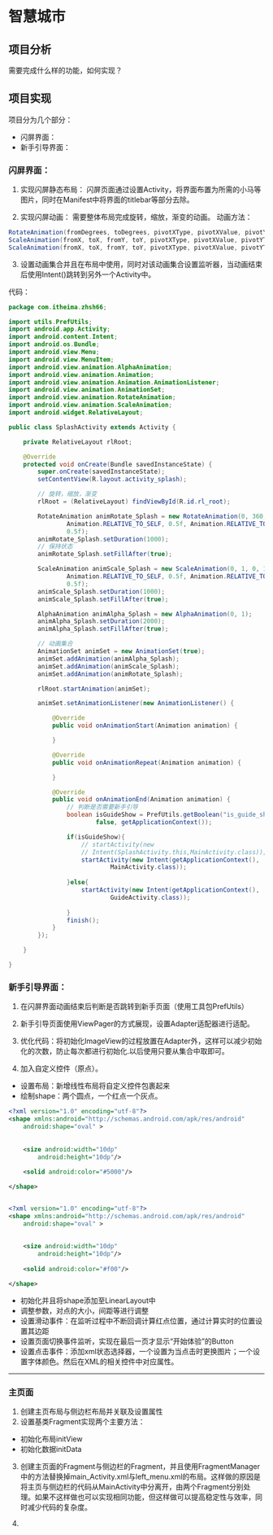 
# 智慧城市

## 项目分析
需要完成什么样的功能，如何实现？

## 项目实现
项目分为几个部分：
+ 闪屏界面：
+ 新手引导界面：

### 闪屏界面：
1. 实现闪屏静态布局：
闪屏页面通过设置Activity，将界面布置为所需的小马等图片，同时在Manifest中将界面的titlebar等部分去除。

2. 实现闪屏动画：
需要整体布局完成旋转，缩放，渐变的动画。
动画方法：
```java
RotateAnimation(fromDegrees, toDegrees, pivotXType, pivotXValue, pivotYType, pivotYValue)
ScaleAnimation(fromX, toX, fromY, toY, pivotXType, pivotXValue, pivotYType, pivotYValue)
ScaleAnimation(fromX, toX, fromY, toY, pivotXType, pivotXValue, pivotYType, pivotYValue)
```
3. 设置动画集合并且在布局中使用，同时对该动画集合设置监听器，当动画结束后使用Intent()跳转到另外一个Activity中。

代码：
```java
package com.itheima.zhsh66;

import utils.PrefUtils;
import android.app.Activity;
import android.content.Intent;
import android.os.Bundle;
import android.view.Menu;
import android.view.MenuItem;
import android.view.animation.AlphaAnimation;
import android.view.animation.Animation;
import android.view.animation.Animation.AnimationListener;
import android.view.animation.AnimationSet;
import android.view.animation.RotateAnimation;
import android.view.animation.ScaleAnimation;
import android.widget.RelativeLayout;

public class SplashActivity extends Activity {

	private RelativeLayout rlRoot;

	@Override
	protected void onCreate(Bundle savedInstanceState) {
		super.onCreate(savedInstanceState);
		setContentView(R.layout.activity_splash);

		// 旋转，缩放，渐变
		rlRoot = (RelativeLayout) findViewById(R.id.rl_root);

		RotateAnimation animRotate_Splash = new RotateAnimation(0, 360,
				Animation.RELATIVE_TO_SELF, 0.5f, Animation.RELATIVE_TO_SELF,
				0.5f);
		animRotate_Splash.setDuration(1000);
		// 保持状态
		animRotate_Splash.setFillAfter(true);

		ScaleAnimation animScale_Splash = new ScaleAnimation(0, 1, 0, 1,
				Animation.RELATIVE_TO_SELF, 0.5f, Animation.RELATIVE_TO_SELF,
				0.5f);
		animScale_Splash.setDuration(1000);
		animScale_Splash.setFillAfter(true);

		AlphaAnimation animAlpha_Splash = new AlphaAnimation(0, 1);
		animAlpha_Splash.setDuration(2000);
		animAlpha_Splash.setFillAfter(true);

		// 动画集合
		AnimationSet animSet = new AnimationSet(true);
		animSet.addAnimation(animAlpha_Splash);
		animSet.addAnimation(animScale_Splash);
		animSet.addAnimation(animRotate_Splash);

		rlRoot.startAnimation(animSet);

		animSet.setAnimationListener(new AnimationListener() {

			@Override
			public void onAnimationStart(Animation animation) {

			}

			@Override
			public void onAnimationRepeat(Animation animation) {

			}

			@Override
			public void onAnimationEnd(Animation animation) {
				// 判断是否需要新手引导
				boolean isGuideShow = PrefUtils.getBoolean("is_guide_show",
						false, getApplicationContext());

				if(isGuideShow){
					// startActivity(new
					// Intent(SplashActivity.this,MainActivity.class));
					startActivity(new Intent(getApplicationContext(),
							MainActivity.class));
	
				}else{
					startActivity(new Intent(getApplicationContext(),
							GuideActivity.class));
		
				}
				finish();
			}
		});

	}

}

```

### 新手引导界面：
1. 在闪屏界面动画结束后判断是否跳转到新手页面（使用工具包PrefUtils）

2. 新手引导页面使用ViewPager的方式展现，设置Adapter适配器进行适配。

3. 优化代码：将初始化ImageView的过程放置在Adapter外，这样可以减少初始化的次数，防止每次都进行初始化.以后使用只要从集合中取即可。

4. 加入自定义控件（原点）。
+ 设置布局：新增线性布局将自定义控件包裹起来
+ 绘制shape：两个圆点，一个红点一个灰点。
``` xml
<?xml version="1.0" encoding="utf-8"?>
<shape xmlns:android="http://schemas.android.com/apk/res/android"
    android:shape="oval" >
    
    
    <size android:width="10dp"
        android:height="10dp"/>
    
    <solid android:color="#5000"/>

</shape>


<?xml version="1.0" encoding="utf-8"?>
<shape xmlns:android="http://schemas.android.com/apk/res/android"
    android:shape="oval" >
    
    
    <size android:width="10dp"
        android:height="10dp"/>
    
    <solid android:color="#f00"/>

</shape>

```
+ 初始化并且将shape添加至LinearLayout中
+ 调整参数，对点的大小，间距等进行调整
+ 设置滑动事件：在监听过程中不断回调计算红点位置，通过计算实时的位置设置其边距
+ 设置页面切换事件监听，实现在最后一页才显示“开始体验”的Button
+ 设置点击事件：添加xml状态选择器，一个设置为当点击时更换图片；一个设置字体颜色。然后在XML的相关控件中对应属性。

----

### 主页面
1. 创建主页布局与侧边栏布局并关联及设置属性
2. 设置基类Fragment实现两个主要方法：
+ 初始化布局initView
+ 初始化数据initData
3. 创建主页面的Fragment与侧边栏的Fragment，并且使用FragmentManager中的方法替换掉main_Activity.xml与left_menu.xml的布局。这样做的原因是将主页与侧边栏的代码从MainActivity中分离开，由两个Fragment分别处理。如果不这样做也可以实现相同功能，但这样做可以提高稳定性与效率，同时减少代码的复杂度。

4. 

